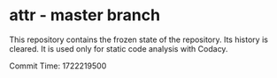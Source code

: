 # attr - master branch

This repository contains the frozen state of the repository.
Its history is cleared. It is used only for static code
analysis with Codacy.

Commit Time: 1722219500